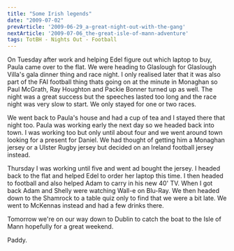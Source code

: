 ```yaml
---
title: "Some Irish legends"
date: "2009-07-02"
prevArticle: '2009-06-29_a-great-night-out-with-the-gang'
nextArticle: '2009-07-06_the-great-isle-of-mann-adventure'
tags: TotBH - Nights Out - Football
---
```

On Tuesday after work and helping Edel figure out which laptop to buy, Paula came over to the flat. We were heading to Glaslough for Glaslough Villa's gala dinner thing and race night. I only realised later that it was also part of the FAI football thing thats going on at the minute in Monaghan so Paul McGrath, Ray Houghton and Packie Bonner turned up as well. The night was a great success but the speeches lasted too long and the race night was very slow to start. We only stayed for one or two races.

We went back to Paula's house and had a cup of tea and I stayed there that night too. Paula was working early the next day so we headed back into town. I was working too but only until about four and we went around town looking for a present for Daniel. We had thought of getting him a Monaghan jersey or a Ulster Rugby jersey but decided on an Ireland football jersey instead.

Thursday I was working until five and went ad bought the jersey. I headed back to the flat and helped Edel to order her laptop this time. I then headed to football and also helped Adam to carry in his new 40' TV. When I got back Adam and Shelly were watching Wall-e on Blu-Ray. We then headed down to the Shamrock to a table quiz only to find that we were a bit late. We went to McKennas instead and had a few drinks there.

Tomorrow we're on our way down to Dublin to catch the boat to the Isle of Mann hopefully for a great weekend.

Paddy.